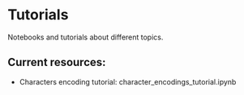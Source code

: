 # Tutorials

Notebooks and tutorials about different topics. 

## Current resources:
- Characters encoding tutorial: character_encodings_tutorial.ipynb
